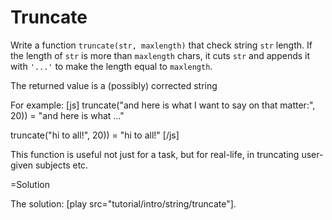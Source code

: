 
# Truncate 

Write a function `truncate(str, maxlength)` that check string `str` length. 
If the length of `str` is more than `maxlength` chars, it cuts `str` and appends it with `'...'` to make the length equal to `maxlength`.

The returned value is a (possibly) corrected string

For example:
[js]
truncate("and here is what I want to say on that matter:", 20)) = "and here is what ..."

truncate("hi to all!", 20)) = "hi to all!"
[/js]

This function is useful not just for a task, but for real-life, in truncating user-given subjects etc. 


=Solution

The solution: [play src="tutorial/intro/string/truncate"].


